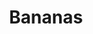 ---
posted: true
guid: "9691693E-714F-44E3-BA4C-B42F47E7797F"
title: "Bananas"
description: "Discover how the Estonian government uses blockchain for their services and learn about the World of Freight's NFT mini-game. Get an inside look at the future of supply chain technology and games. #NFTs #blockchain #web3"
pubDate: "Tue, 06 Dec 2022 18:00:00 -0500"
itunes-explicit: "no"
itunes-episode: 53
itunes-episodeType: full

# More info
youtube-full: https://youtu.be/qVbVsShOIz4
discussion: https://twitter.com/fulldecent/status/1600278015619248134

# Timeline
timeline:
  - seconds: 0
    title: Intro
  - seconds: 126
    title: Estonia government services on KSI blockchain
  - seconds: 240
    title: Understanding the NFT in web3
  - seconds: 271
    title: Using your personal NFTs in company's branding
  - seconds: 421
    title: A game, a first step in NFT
  - seconds: 433
    title: Infrastructure for other games
  - seconds: 498
    title: The front end
  - seconds: 794
    title: The 500 survey


# File information
enclosure-url: "https://media.phor.net/csh/2022-12-06-episode-53.m4a"
enclosure-length: 20091491
enclosure-type: "audio/x-m4a"
itunes-duration: 1000

# CSH information
badges: []
---
